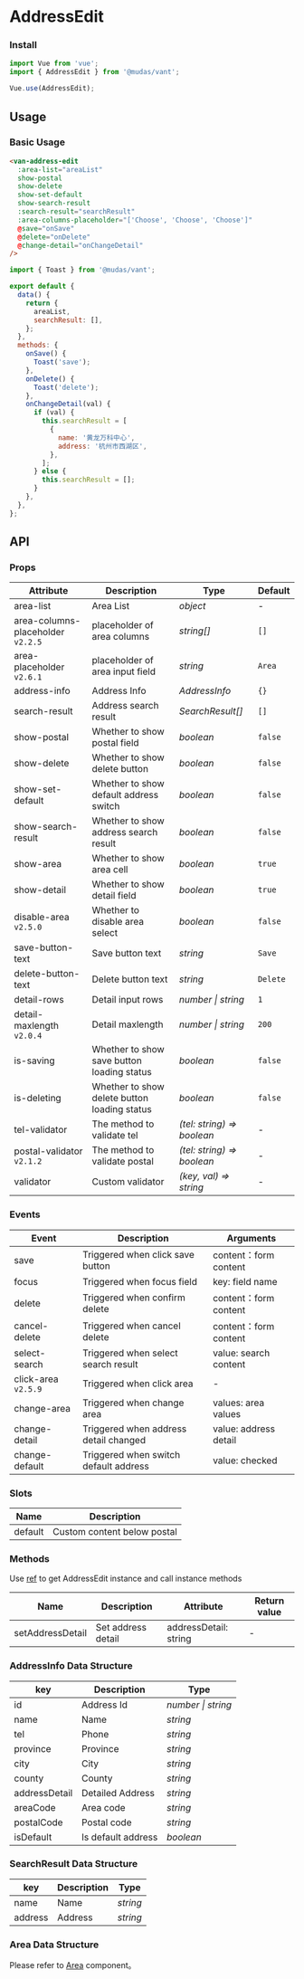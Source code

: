 # AddressEdit

### Install

```js
import Vue from 'vue';
import { AddressEdit } from '@mudas/vant';

Vue.use(AddressEdit);
```

## Usage

### Basic Usage

```html
<van-address-edit
  :area-list="areaList"
  show-postal
  show-delete
  show-set-default
  show-search-result
  :search-result="searchResult"
  :area-columns-placeholder="['Choose', 'Choose', 'Choose']"
  @save="onSave"
  @delete="onDelete"
  @change-detail="onChangeDetail"
/>
```

```js
import { Toast } from '@mudas/vant';

export default {
  data() {
    return {
      areaList,
      searchResult: [],
    };
  },
  methods: {
    onSave() {
      Toast('save');
    },
    onDelete() {
      Toast('delete');
    },
    onChangeDetail(val) {
      if (val) {
        this.searchResult = [
          {
            name: '黄龙万科中心',
            address: '杭州市西湖区',
          },
        ];
      } else {
        this.searchResult = [];
      }
    },
  },
};
```

## API

### Props

| Attribute | Description | Type | Default |
| --- | --- | --- | --- |
| area-list | Area List | _object_ | - |
| area-columns-placeholder `v2.2.5` | placeholder of area columns | _string[]_ | `[]` |
| area-placeholder `v2.6.1` | placeholder of area input field | _string_ | `Area` |
| address-info | Address Info | _AddressInfo_ | `{}` |
| search-result | Address search result | _SearchResult[]_ | `[]` |
| show-postal | Whether to show postal field | _boolean_ | `false` |
| show-delete | Whether to show delete button | _boolean_ | `false` |
| show-set-default | Whether to show default address switch | _boolean_ | `false` |
| show-search-result | Whether to show address search result | _boolean_ | `false` |
| show-area | Whether to show area cell | _boolean_ | `true` |
| show-detail | Whether to show detail field | _boolean_ | `true` |
| disable-area `v2.5.0` | Whether to disable area select | _boolean_ | `false` |
| save-button-text | Save button text | _string_ | `Save` |
| delete-button-text | Delete button text | _string_ | `Delete` |
| detail-rows | Detail input rows | _number \| string_ | `1` |
| detail-maxlength `v2.0.4` | Detail maxlength | _number \| string_ | `200` |
| is-saving | Whether to show save button loading status | _boolean_ | `false` |
| is-deleting | Whether to show delete button loading status | _boolean_ | `false` |
| tel-validator | The method to validate tel | _(tel: string) => boolean_ | - |
| postal-validator `v2.1.2` | The method to validate postal | _(tel: string) => boolean_ | - |
| validator | Custom validator | _(key, val) => string_ | - |

### Events

| Event | Description | Arguments |
| --- | --- | --- |
| save | Triggered when click save button | content：form content |
| focus | Triggered when focus field | key: field name |
| delete | Triggered when confirm delete | content：form content |
| cancel-delete | Triggered when cancel delete | content：form content |
| select-search | Triggered when select search result | value: search content |
| click-area `v2.5.9` | Triggered when click area | - |
| change-area | Triggered when change area | values: area values |
| change-detail | Triggered when address detail changed | value: address detail |
| change-default | Triggered when switch default address | value: checked |

### Slots

| Name    | Description                 |
| ------- | --------------------------- |
| default | Custom content below postal |

### Methods

Use [ref](https://vuejs.org/v2/api/#ref) to get AddressEdit instance and call instance methods

| Name             | Description        | Attribute             | Return value |
| ---------------- | ------------------ | --------------------- | ------------ |
| setAddressDetail | Set address detail | addressDetail: string | -            |

### AddressInfo Data Structure

| key           | Description        | Type               |
| ------------- | ------------------ | ------------------ |
| id            | Address Id         | _number \| string_ |
| name          | Name               | _string_           |
| tel           | Phone              | _string_           |
| province      | Province           | _string_           |
| city          | City               | _string_           |
| county        | County             | _string_           |
| addressDetail | Detailed Address   | _string_           |
| areaCode      | Area code          | _string_           |
| postalCode    | Postal code        | _string_           |
| isDefault     | Is default address | _boolean_          |

### SearchResult Data Structure

| key     | Description | Type     |
| ------- | ----------- | -------- |
| name    | Name        | _string_ |
| address | Address     | _string_ |

### Area Data Structure

Please refer to [Area](#/en-US/area) component。
